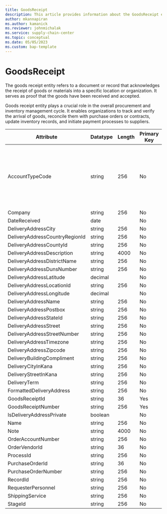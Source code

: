 ```yaml
---
title: GoodsReceipt
description: This article provides information about the GoodsReceipt entity.
author: mkannapiran
ms.author: kamanick
ms.reviewer: johnmichalak
ms.service: supply-chain-center
ms.topic: conceptual
ms.date: 05/05/2023
ms.custom: bap-template
---
```


# **GoodsReceipt**

The goods receipt entity refers to a document or record that acknowledges the receipt of goods or materials into a specific location or organization. It serves as proof that the goods have been received and accepted. 

Goods receipt entity plays a crucial role in the overall procurement and inventory management cycle. It enables organizations to track and verify the arrival of goods, reconcile them with purchase orders or contracts, update inventory records, and initiate payment processes to suppliers.


|	Attribute	|	Datatype	|	Length	|	Primary Key	|	Description	|
|---------------|--------|------|----------|-----------|
|	AccountTypeCode	|	string	|	256	|	No	|	Account type code indicates the type of account. An account could be Vendor, Customer etc.	|
|	Company	|	string	|	256	|	No	|	#N/A	|
|	DateReceived	|	date	|		|	No	|	#N/A	|
|	DeliveryAddressCity	|	string	|	256	|	No	|	#N/A	|
|	DeliveryAddressCountryRegionId	|	string	|	256	|	No	|	#N/A	|
|	DeliveryAddressCountyId	|	string	|	256	|	No	|	#N/A	|
|	DeliveryAddressDescription	|	string	|	4000	|	No	|	#N/A	|
|	DeliveryAddressDistrictName	|	string	|	256	|	No	|	#N/A	|
|	DeliveryAddressDunsNumber	|	string	|	256	|	No	|	#N/A	|
|	DeliveryAddressLatitude	|	decimal	|		|	No	|	#N/A	|
|	DeliveryAddressLocationId	|	string	|	256	|	No	|	#N/A	|
|	DeliveryAddressLongitude	|	decimal	|		|	No	|	#N/A	|
|	DeliveryAddressName	|	string	|	256	|	No	|	#N/A	|
|	DeliveryAddressPostbox	|	string	|	256	|	No	|	#N/A	|
|	DeliveryAddressStateId	|	string	|	256	|	No	|	#N/A	|
|	DeliveryAddressStreet	|	string	|	256	|	No	|	#N/A	|
|	DeliveryAddressStreetNumber	|	string	|	256	|	No	|	#N/A	|
|	DeliveryAddressTimezone	|	string	|	256	|	No	|	#N/A	|
|	DeliveryAddressZipcode	|	string	|	256	|	No	|	#N/A	|
|	DeliveryBuildingCompliment	|	string	|	256	|	No	|	#N/A	|
|	DeliveryCityInKana	|	string	|	256	|	No	|	#N/A	|
|	DeliveryStreetInKana	|	string	|	256	|	No	|	#N/A	|
|	DeliveryTerm	|	string	|	256	|	No	|	#N/A	|
|	FormattedDeliveryAddress	|	string	|	256	|	No	|	#N/A	|
|	GoodsReceiptId	|	string	|	36	|	Yes	|	#N/A	|
|	GoodsReceiptNumber	|	string	|	256	|	Yes	|	#N/A	|
|	IsDeliveryAddressPrivate	|	boolean	|		|	No	|	#N/A	|
|	Name	|	string	|	256	|	No	|	#N/A	|
|	Note	|	string	|	4000	|	No	|	#N/A	|
|	OrderAccountNumber	|	string	|	256	|	No	|	#N/A	|
|	OrderVendorId	|	string	|	36	|	No	|	#N/A	|
|	ProcessId	|	string	|	256	|	No	|	#N/A	|
|	PurchaseOrderId	|	string	|	36	|	No	|	#N/A	|
|	PurchaseOrderNumber	|	string	|	256	|	No	|	#N/A	|
|	RecordId	|	string	|	256	|	No	|	#N/A	|
|	RequesterPersonnel	|	string	|	256	|	No	|	#N/A	|
|	ShippingService	|	string	|	256	|	No	|	#N/A	|
|	StageId	|	string	|	256	|	No	|	#N/A	|
